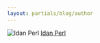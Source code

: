 ```yaml
---
layout: partials/blog/author
---
```


![Idan Perl](//assets/img/team/members/IdanPerl.jpg)
[Idan Perl](https://www.linkedin.com/in/idan-perl-a69413163/ "link")
